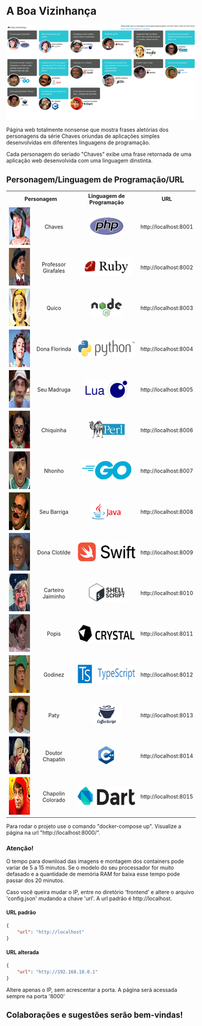 # A Boa Vizinhança

![alt](frontend/img/screenshot.gif) 

Página web totalmente nonsense que mostra frases aletórias dos personagens da série Chaves oriundas de aplicações simples desenvolvidas em diferentes linguagens de programação. 

Cada personagem do seriado "Chaves" exibe uma frase retornada de uma aplicação web desenvolvida com uma linguagem dinstinta. 

## Personagem/Linguagem de Programação/URL

<table>
    <tr>
        <th colspan="2" style="text-align: center;">Personagem</th>
        <th style="text-align: center;">Linguagem de Programação</th>
        <th style="text-align: center;">URL</th>
    </tr>
    <tr>
        <td style="text-align: center;"><img src="frontend/img/chaves.png" alt="Chaves" height="100"></td>
        <td style="text-align: center;">Chaves</td>
        <td style="text-align: center;"><img src="frontend/img/php.png" alt="PHP" height="50"></td>
        <td style="text-align: center;">http://localhost:8001</td>
    </tr>
    <tr>
        <td style="text-align: center;"><img src="frontend/img/professor-girafales.png" alt="Professor Girafales" height="100"></td>
        <td style="text-align: center;">Professor Girafales</td>
        <td style="text-align: center;"><img src="frontend/img/ruby.png" alt="Ruby" height="50"></td>
        <td style="text-align: center;">http://localhost:8002</td>
    </tr>
    <tr>
        <td style="text-align: center;"><img src="frontend/img/quico.png" alt="Quico" height="100"></td>
        <td style="text-align: center;">Quico</td>
        <td style="text-align: center;"><img src="frontend/img/nodejs.png" alt="Node.JS" height="50"></td>
        <td style="text-align: center;">http://localhost:8003</td>
    </tr>
    <tr>
        <td style="text-align: center;"><img src="frontend/img/dona-florinda.png" alt="Dona Florinda" height="100"></td>
        <td style="text-align: center;">Dona Florinda</td>
        <td style="text-align: center;"><img src="frontend/img/python.png" alt="Python" height="50"></td>
        <td style="text-align: center;">http://localhost:8004</td>
    </tr>
    <tr>
        <td style="text-align: center;"><img src="frontend/img/seu-madruga.png" alt="Seu Madruga" height="100"></td>
        <td style="text-align: center;">Seu Madruga</td>
        <td style="text-align: center;"><img src="frontend/img/lua.png" alt="Lua" height="50"></td>
        <td style="text-align: center;">http://localhost:8005</td>
    </tr>
    <tr>
        <td style="text-align: center;"><img src="frontend/img/chiquinha.png" alt="Chiquinha" height="100"></td>
        <td style="text-align: center;">Chiquinha</td>
        <td style="text-align: center;"><img src="frontend/img/perl.png" alt="Perl" height="50"></td>
        <td style="text-align: center;">http://localhost:8006</td>
    </tr>
    <tr>
        <td style="text-align: center;"><img src="frontend/img/nhonho.png" alt="Nhonho" height="100"></td>
        <td style="text-align: center;">Nhonho</td>
        <td style="text-align: center;"><img src="frontend/img/go.png" alt="Go" height="50"></td>
        <td style="text-align: center;">http://localhost:8007</td>
    </tr>
    <tr>
        <td style="text-align: center;"><img src="frontend/img/seu-barriga.png" alt="Seu Barriga" height="100"></td>
        <td style="text-align: center;">Seu Barriga</td>
        <td style="text-align: center;"><img src="frontend/img/java.png" alt="Java" height="50"></td>
        <td style="text-align: center;">http://localhost:8008</td>
    </tr>
    <tr>
        <td style="text-align: center;"><img src="frontend/img/dona-clotilde.png" alt="Dona Clotilde" height="100"></td>
        <td style="text-align: center;">Dona Clotilde</td>
        <td style="text-align: center;"><img src="frontend/img/swift.png" alt="Swift" height="50"></td>
        <td style="text-align: center;">http://localhost:8009</td>
    </tr>
    <tr>
        <td style="text-align: center;"><img src="frontend/img/jaiminho.png" alt="Carteiro Jaiminho" height="100"></td>
        <td style="text-align: center;">Carteiro Jaiminho</td>
        <td style="text-align: center;"><img src="frontend/img/sh.png" alt="Shell Script" height="50"></td>
        <td style="text-align: center;">http://localhost:8010</td>
    </tr>
    <tr>
        <td style="text-align: center;"><img src="frontend/img/popis.png" alt="Popis" height="100"></td>
        <td style="text-align: center;">Popis</td>
        <td style="text-align: center;"><img src="frontend/img/crystal.png" alt="Crystal" height="50"></td>
        <td style="text-align: center;">http://localhost:8011</td>
    </tr>
    <tr>
        <td style="text-align: center;"><img src="frontend/img/godinez.png" alt="Godinez" height="100"></td>
        <td style="text-align: center;">Godinez</td>
        <td style="text-align: center;"><img src="frontend/img/typescript.png" alt="TypeScript" height="50"></td>
        <td style="text-align: center;">http://localhost:8012</td>
    </tr>
    <tr>
        <td style="text-align: center;"><img src="frontend/img/paty.png" alt="Paty" height="100"></td>
        <td style="text-align: center;">Paty</td>
        <td style="text-align: center;"><img src="frontend/img/coffeescript.png" alt="CoffeeScript" height="50"></td>
        <td style="text-align: center;">http://localhost:8013</td>
    </tr>
    <tr>
        <td style="text-align: center;"><img src="frontend/img/dr-chapatin.png" alt="Doutor Chapatin" height="100"></td>
        <td style="text-align: center;">Doutor Chapatin</td>
        <td style="text-align: center;"><img src="frontend/img/c++.png" alt="C++" height="50"></td>
        <td style="text-align: center;">http://localhost:8014</td>
    </tr>
    <tr>
        <td style="text-align: center;"><img src="frontend/img/chapolin-colorado.png" alt="Chapolin Colorado" height="100"></td>
        <td style="text-align: center;">Chapolin Colorado</td>
        <td style="text-align: center;"><img src="frontend/img/dart.png" alt="Dart" height="50"></td>
        <td style="text-align: center;">http://localhost:8015</td>
    </tr>
</table>
 
 

Para rodar o projeto use o comando "docker-compose up". Visualize a página na url "http://localhost:8000/". 

### Atenção! 
O tempo para download das imagens e montagem dos containers pode variar de 5 a 15 minutos. Se o modelo do seu processador for muito defasado e a quantidade de memória RAM for baixa esse tempo pode passar dos 20 minutos. 

Caso você queira mudar o IP, entre no diretório 'frontend' e altere o arquivo 'config.json' mudando a chave 'url'. 
A url padrão é http://localhost. 

#### URL padrão

```json
{
    "url": "http://localhost"
}
``` 

#### URL alterada

```json
{
    "url": "http://192.168.10.0.1"
}
``` 

Altere apenas o IP, sem acrescentar a porta. A página será acessada sempre na porta '8000'

## Colaborações e sugestões serão bem-vindas! 
